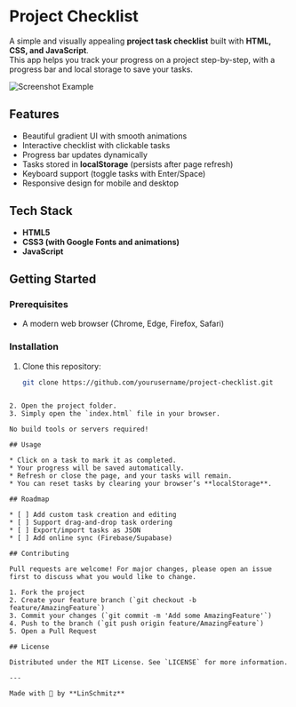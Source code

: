  
# Project Checklist

A simple and visually appealing **project task checklist** built with **HTML, CSS, and JavaScript**.  
This app helps you track your progress on a project step-by-step, with a progress bar and local storage to save your tasks.

![Screenshot Example](./screenshot.png)  

## Features
- Beautiful gradient UI with smooth animations
- Interactive checklist with clickable tasks
- Progress bar updates dynamically
- Tasks stored in **localStorage** (persists after page refresh)
- Keyboard support (toggle tasks with Enter/Space)
- Responsive design for mobile and desktop

## Tech Stack
- **HTML5**
- **CSS3 (with Google Fonts and animations)**
- **JavaScript**

## Getting Started

### Prerequisites
- A modern web browser (Chrome, Edge, Firefox, Safari)

### Installation
1. Clone this repository:
   ```bash
   git clone https://github.com/yourusername/project-checklist.git
````

2. Open the project folder.
3. Simply open the `index.html` file in your browser.

No build tools or servers required!

## Usage

* Click on a task to mark it as completed.
* Your progress will be saved automatically.
* Refresh or close the page, and your tasks will remain.
* You can reset tasks by clearing your browser’s **localStorage**.

## Roadmap

* [ ] Add custom task creation and editing
* [ ] Support drag-and-drop task ordering
* [ ] Export/import tasks as JSON
* [ ] Add online sync (Firebase/Supabase)

## Contributing

Pull requests are welcome! For major changes, please open an issue first to discuss what you would like to change.

1. Fork the project
2. Create your feature branch (`git checkout -b feature/AmazingFeature`)
3. Commit your changes (`git commit -m 'Add some AmazingFeature'`)
4. Push to the branch (`git push origin feature/AmazingFeature`)
5. Open a Pull Request

## License

Distributed under the MIT License. See `LICENSE` for more information.

---

Made with 💜 by **LinSchmitz**
 

